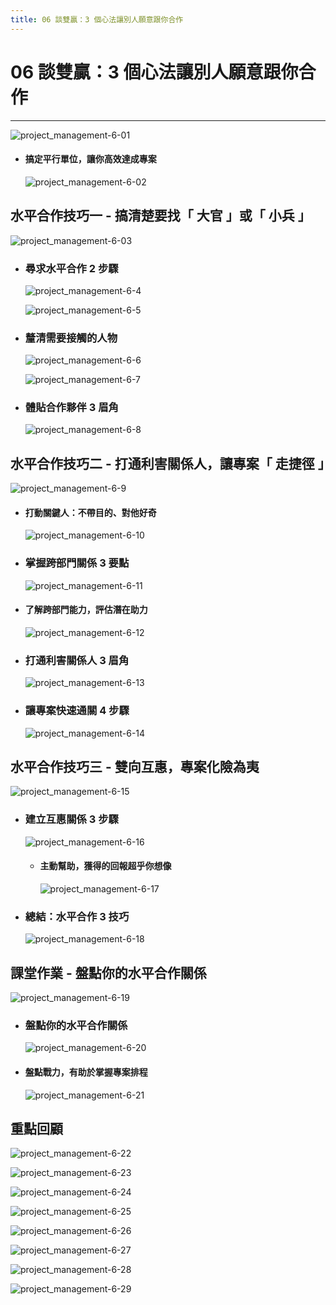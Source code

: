 ```yaml
---
title: 06 談雙贏：3 個心法讓別人願意跟你合作
---
```

 
# 06 談雙贏：3 個心法讓別人願意跟你合作
---

![project_management-6-01](/public/docFubon/project_management/project_management-6-01.png)

  - #### 搞定平行單位，讓你高效達成專案
    ![project_management-6-02](/public/docFubon/project_management/project_management-6-02.png)

## 水平合作技巧一 - 搞清楚要找「 大官 」或「 小兵 」
  ![project_management-6-03](/public/docFubon/project_management/project_management-6-03.png)

  - ### 尋求水平合作 2 步驟
    ![project_management-6-4](/public/docFubon/project_management/project_management-6-04.png)

    ![project_management-6-5](/public/docFubon/project_management/project_management-6-05.png)

  - ### 釐清需要接觸的人物
    ![project_management-6-6](/public/docFubon/project_management/project_management-6-06.png)

    ![project_management-6-7](/public/docFubon/project_management/project_management-6-07.png)

  - ### 體貼合作夥伴 3 眉角
    ![project_management-6-8](/public/docFubon/project_management/project_management-6-08.png)

## 水平合作技巧二 - 打通利害關係人，讓專案「 走捷徑 」
  ![project_management-6-9](/public/docFubon/project_management/project_management-6-09.png)

  - #### 打動關鍵人：不帶目的、對他好奇
    ![project_management-6-10](/public/docFubon/project_management/project_management-6-10.png)

  - ### 掌握跨部門關係 3 要點
    ![project_management-6-11](/public/docFubon/project_management/project_management-6-11.png)

  - #### 了解跨部門能力，評估潛在助力
    ![project_management-6-12](/public/docFubon/project_management/project_management-6-12.png)

  - ### 打通利害關係人 3 眉角
    ![project_management-6-13](/public/docFubon/project_management/project_management-6-13.png)

  - ### 讓專案快速通關 4 步驟
    ![project_management-6-14](/public/docFubon/project_management/project_management-6-14.png)

## 水平合作技巧三 - 雙向互惠，專案化險為夷
  ![project_management-6-15](/public/docFubon/project_management/project_management-6-15.png)

  - ### 建立互惠關係 3 步驟
    ![project_management-6-16](/public/docFubon/project_management/project_management-6-16.png)

    - #### 主動幫助，獲得的回報超乎你想像
      ![project_management-6-17](/public/docFubon/project_management/project_management-6-17.png)

  - ### 總結：水平合作 3 技巧
    ![project_management-6-18](/public/docFubon/project_management/project_management-6-18.png)

## 課堂作業 - 盤點你的水平合作關係
  ![project_management-6-19](/public/docFubon/project_management/project_management-6-19.png)

  - ### 盤點你的水平合作關係
    ![project_management-6-20](/public/docFubon/project_management/project_management-6-20.png)

  - #### 盤點戰力，有助於掌握專案排程
    ![project_management-6-21](/public/docFubon/project_management/project_management-6-21.png)

## 重點回顧
  ![project_management-6-22](/public/docFubon/project_management/project_management-6-22.png)

  ![project_management-6-23](/public/docFubon/project_management/project_management-6-23.png)

  ![project_management-6-24](/public/docFubon/project_management/project_management-6-24.png)

  ![project_management-6-25](/public/docFubon/project_management/project_management-6-25.png)

  ![project_management-6-26](/public/docFubon/project_management/project_management-6-26.png)

  ![project_management-6-27](/public/docFubon/project_management/project_management-6-27.png)

  ![project_management-6-28](/public/docFubon/project_management/project_management-6-28.png)

  ![project_management-6-29](/public/docFubon/project_management/project_management-6-29.png)
